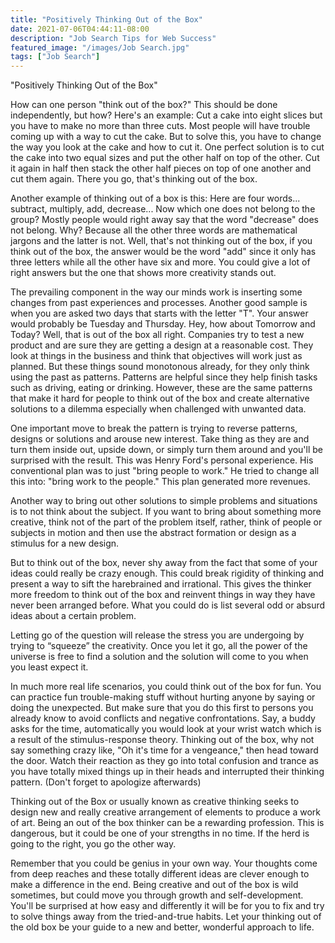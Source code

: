 ```yaml
---
title: "Positively Thinking Out of the Box"
date: 2021-07-06T04:44:11-08:00
description: "Job Search Tips for Web Success"
featured_image: "/images/Job Search.jpg"
tags: ["Job Search"]
---
```


"Positively Thinking Out of the Box"

How can one person "think out of the box?"  This should be done independently, but how?  Here's an example: Cut a cake into eight slices but you have to make no more than three cuts.  Most people will have trouble coming up with a way to cut the cake.  But to solve this, you have to change the way you look at the cake and how to cut it.  One perfect solution is to cut the cake into two equal sizes and put the other half on top of the other.  Cut it again in half then stack the other half pieces on top of one another and cut them again.  There you go, that's thinking out of the box.

Another example of thinking out of a box is this:  Here are four words...  subtract, multiply, add, decrease...  Now which one does not belong to the group?  Mostly people would right away say that the word "decrease" does not belong.  Why?  Because all the other three words are mathematical jargons and the latter is not.  Well, that's not thinking out of the box, if you think out of the box, the answer would be the word "add" since it only has three letters while all the other have six and more.  You could give a lot of right answers but the one that shows more creativity stands out.

The prevailing component in the way our minds work is inserting some changes from past experiences and processes.  Another good sample is when you are asked two days that starts with the letter "T".  Your answer would probably be Tuesday and Thursday.  Hey, how about Tomorrow and Today?  Well, that is out of the box all right.  Companies try to test a new product and are sure they are getting a design at a reasonable cost.  They look at things in the business and think that objectives will work just as planned.  But these things sound monotonous already, for they only think using the past as patterns.  Patterns are helpful since they help finish tasks such as driving, eating or drinking.  However, these are the same patterns that make it hard for people to think out of the box and create alternative solutions to a dilemma especially when challenged with unwanted data.

One important move to break the pattern is trying to reverse patterns, designs or solutions and arouse new interest.  Take thing as they are and turn them inside out, upside down, or simply turn them around and you'll be surprised with the result.  This was Henry Ford's personal experience.  His conventional plan was to just "bring people to work."  He tried to change all this into: "bring work to the people."  This plan generated more revenues.

Another way to bring out other solutions to simple problems and situations is to not think about the subject.  If you want to bring about something more creative, think not of the part of the problem itself, rather, think of people or subjects in motion and then use the abstract formation or design as a stimulus for a new design.

But to think out of the box, never shy away from the fact that some of your ideas could really be crazy enough.  This could break rigidity of thinking and present a way to sift the harebrained and irrational.  This gives the thinker more freedom to think out of the box and reinvent things in way they have never been arranged before.  What you could do is list several odd or absurd ideas about a certain problem.

Letting go of the question will release the stress you are undergoing by trying to “squeeze” the creativity.  Once you let it go, all the power of the universe is free to find a solution and the solution will come to you when you least expect it.  

In much more real life scenarios, you could think out of the box for fun.  You can practice fun trouble-making stuff without hurting anyone by saying or doing the unexpected.  But make sure that you do this first to persons you already know to avoid conflicts and negative confrontations.  Say, a buddy asks for the time, automatically you would look at your wrist watch which is a result of the stimulus-response theory.  Thinking out of the box, why not say something crazy like, "Oh it's time for a vengeance," then head toward the door.  Watch their reaction as they go into total confusion and trance as you have totally mixed things up in their heads and interrupted their thinking pattern.  (Don't forget to apologize afterwards)

Thinking out of the Box or usually known as creative thinking seeks to design new and really creative arrangement of elements to produce a work of art.  Being an out of the box thinker can be a rewarding profession.  This is dangerous, but it could be one of your strengths in no time.  If the herd is going to the right, you go the other way.

Remember that you could be genius in your own way.  Your thoughts come from deep reaches and these totally different ideas are clever enough to make a difference in the end.  Being creative and out of the box is wild sometimes, but could move you through growth and self-development.  You'll be surprised at how easy and differently it will be for you to fix and try to solve things away from the tried-and-true habits.  Let your thinking out of the old box be your guide to a new and better, wonderful approach to life.

